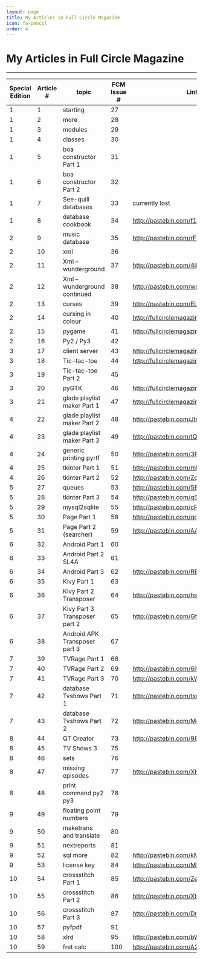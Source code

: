 ```yaml
---
layout: page
title: My Articles in Full Circle Magazine
icon: fa-pencil
order: 4
---
```

# My Articles in Full Circle Magazine
-------------------------------------

 Special Edition | Article # | topic | FCM Issue # | Link to Code |   |
-----------------|-----------|-------|-------------|--------------|---|
  1 | 1 | starting | 27 |   |   |
  1 | 2 | more | 28 |   |   |
  1 | 3 | modules | 29 |   |   |
  1 | 4 | classes | 30 |   |   |
  1 | 5 | boa constructor Part 1| 31 |   |   |
  1 | 6 | boa constructor Part 2 | 32 |   |   |
  1 | 7 | See-quill databases | 33 | currently lost |   |
  1 | 8 | database cookbook | 34 | http://pastebin.com/f1d868e63 |   |
  2 | 9 | music database | 35 | http://pastebin.com/rFf4Gm7E |   |
  2 | 10 | xml | 36 |   |   |
  2 | 11 | Xml – wunderground | 37 | http://pastebin.com/4ibJGm74 |   |
  2 | 12 | Xml – wunderground continued | 38 | http://pastebin.com/wsSXMXQx |   |
  2 | 13 | curses | 39 | http://pastebin.com/ELuZ3T4P |   |
  2 | 14 | cursing in colour | 40 | http://fullcirclemagazine.pastebin.com/DeReeh8m |   |
  2 | 15 | pygame | 41 | http://fullcirclemagazine.pastebin.com/DvSpZbai |   |
  2 | 16 | Py2 / Py3 | 42 |   |   |
  3 | 17 | client server | 43 | http://fullcirclemagazine.pastebin.com/Az8vNuv7 |   |
  3 | 18 | Tic-tac-toe | 44 | http://fullcirclemagazine.pastebin.com/UhguVK4n |   |
  3 | 19 | Tic-tac-toe Part 2 | 45 |   |   |
  3 | 20 | pyGTK | 46 | http://fullcirclemagazine.pastebin.com/wnzRsXn9 |   |
  3 | 21 | glade playlist maker Part 1 | 47 | http://fullcirclemagazine.pastebin.com/wbfDmmBh | http://fullcirclemagazine.pastebin.com/YM6U0Ee3 |
  4 | 22 | glade playlist maker Part 2 | 48 | http://pastebin.com/JtrhuE71 |   |
  4 | 23 | glade playlist maker Part 3 | 49 | http://pastebin.com/tQJizcwT |   |
  4 | 24 | generic printing pyrtf | 50 | http://pastebin.com/3Rs7T3D7 | http://pastebin.com/XbaE2uP7 |
  4 | 25 | tkinter Part 1 | 51 | http://pastebin.com/mBAS1Umm | http://pastebin.com/LbMibF0u |
  4 | 26 | tkinter Part 2 | 52 | http://pastebin.com/ZqrgHcdG |   |
  5 | 27 | queues | 53 | http://pastebin.com/5BBUiDce |   |
  5 | 28 | tkinter Part 3 | 54 | http://pastebin.com/qSPkSNU1 |   |
  5 | 29 | mysql2sqlite | 55 | http://pastebin.com/cPvzNT7T |   |
  5 | 30 | Page Part 1 | 58 | http://pastebin.com/qq0YVgTb |   |
  5 | 31 | Page Part 2 (searcher) | 59 | http://pastebin.com/AA1kE4Dy | http://pastebin.com/VZm5un3e |
  6 | 32 | Android Part 1 | 60 |   |   |
  6 | 33 | Android Part 2 SL4A | 61 |   |   |
  6 | 34 | Android Part 3 | 62 | http://pastebin.com/REkFYcSU |   |
  6 | 35 | Kivy Part 1 | 63 |   |   |
  6 | 36 | Kivy Part 2 Transposer | 64 | http://pastebin.com/hsicnyt1 |   |
  6 | 37 | Kivy Part 3 Transposer part 2 | 65 | http://pastebin.com/GftmjENs |   |
  6 | 38 | Android APK Transposer part 3 | 67 |   |   |
  7 | 39 | TVRage Part 1 | 68 |   |   |
  7 | 40 | TVRage Part 2 | 69 | http://pastebin.com/6iw5NQrW |   |
  7 | 41 | TVRage Part 3 | 70 | http://pastebin.com/kWSEfs2E |   |
  7 | 42 | database Tvshows Part 1 | 71 | http://pastebin.com/txmmagkL |   |
  7 | 43 | database Tvshows Part 2 | 72 | http://pastebin.com/MeuGyKpX |   |
  8 | 44 | QT Creator | 73 | http://pastebin.com/98fSasdb | http://pastebin.com/yC30B885 |
  8 | 45 | TV Shows 3 | 75 |   |   |
  8 | 46 | sets | 76 |   |   |
  8 | 47 | missing episodes | 77 | http://pastebin.com/XHTRv2dQ |   |
  8 | 48 | print command py2 py3 | 78 |   |   |
  9 | 49 | floating point numbers | 79 |   |   |
  9 | 50 | maketrans and translate | 80 |   |   |
  9 | 51 | nextreports | 81 |   |   |
  9 | 52 | sql more | 82 | http://pastebin.com/kMc9EXes |   |
  9 | 53 | license key | 84 | http://pastebin.com/MH9nVTNK |   |
 10 | 54 | crossstitch Part 1 | 85 | http://pastebin.com/Zegqw3pi |   |
 10 | 55 | crossstitch Part 2 | 86 | http://pastebin.com/XtBawJps |   |
 10 | 56 | crossstitch Part 3 | 87 | http://pastebin.com/DmQ1 GeUx |   |
 10 | 57 | pyfpdf | 91 |   |   |
 10 | 58 | xlrd | 95 | http://pastebin.com/bWz7beBw |   |
 10 | 59 | fret calc | 100 | http://pastebin.com/A2RNECt5 |   |
